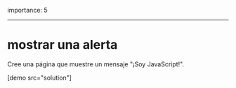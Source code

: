 importance: 5

---


# mostrar una alerta

Cree una página que muestre un mensaje "¡Soy JavaScript!".


[demo src="solution"]

